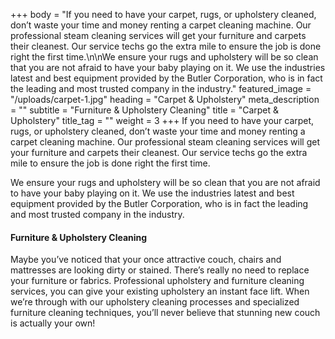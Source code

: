 +++
body = "If you need to have your carpet, rugs, or upholstery cleaned, don’t waste your time and money renting a carpet cleaning machine. Our professional steam cleaning services will get your furniture and carpets their cleanest. Our service techs go the extra mile to ensure the job is done right the first time.\n\nWe ensure your rugs and upholstery will be so clean that you are not afraid to have your baby playing on it. We use the industries latest and best equipment provided by the Butler Corporation, who is in fact the leading and most trusted company in the industry."
featured_image = "/uploads/carpet-1.jpg"
heading = "Carpet & Upholstery"
meta_description = ""
subtitle = "Furniture & Upholstery Cleaning"
title = "Carpet & Upholstery"
title_tag = ""
weight = 3
+++
If you need to have your carpet, rugs, or upholstery cleaned, don’t waste your time and money renting a carpet cleaning machine. Our professional steam cleaning services will get your furniture and carpets their cleanest. Our service techs go the extra mile to ensure the job is done right the first time.

We ensure your rugs and upholstery will be so clean that you are not afraid to have your baby playing on it. We use the industries latest and best equipment provided by the Butler Corporation, who is in fact the leading and most trusted company in the industry.

#### Furniture & Upholstery Cleaning

Maybe you’ve noticed that your once attractive couch, chairs and mattresses are looking dirty or stained. There’s really no need to replace your furniture or fabrics. Professional upholstery and furniture cleaning services, you can give your existing upholstery an instant face lift. When we’re through with our upholstery cleaning processes and specialized furniture cleaning techniques, you’ll never believe that stunning new couch is actually your own!
